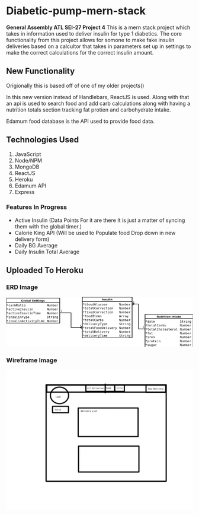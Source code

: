 # Diabetic-pump-mern-stack
**General Assembly ATL SEI-27 Project 4**
This is a mern stack project which takes in information used to deliver insulin for type 1 diabetics. The core functionality from this project allows for somone to make fake insulin deliveries based on a calcultor that takes in parameters set up in settings to make the correct calculations for the correct insulin amount.

## New Functionality 

Origionally this is based off of one of my older projects()

In this new version instead of Handlebars, ReactJS is used. Along with that an api is used to search food and add carb calculations along with having a nutrition totals section tracking fat protien and carbohydrate intake.

Edamum food database is the API used to provide food data.

## Technologies Used

  1. JavaScript
  2. Node/NPM
  3. MongoDB
  4. ReactJS
  5. Heroku
  6. Edamum API
  7. Express

### Features In Progress
  - Active Insulin (Data Points For it are there It is just a matter of syncing them with the global timer.)
  - Calorie King API (Will be used to Populate food Drop down in new delivery form)
  - Daily BG Average
  - Daily Insulin Total Average

## Uploaded To Heroku

### ERD Image

![ERD Image](https://raw.githubusercontent.com/greattechpk/diabetic-pump-mern-stack/master/Planning/Diabetic%20ERD.png "Erd Image")

### Wireframe Image


![Wireframe Image](https://raw.githubusercontent.com/greattechpk/diabetic-pump-mern-stack/master/Planning/clpdb-Wireframe.jpg "Wireframe Image")
